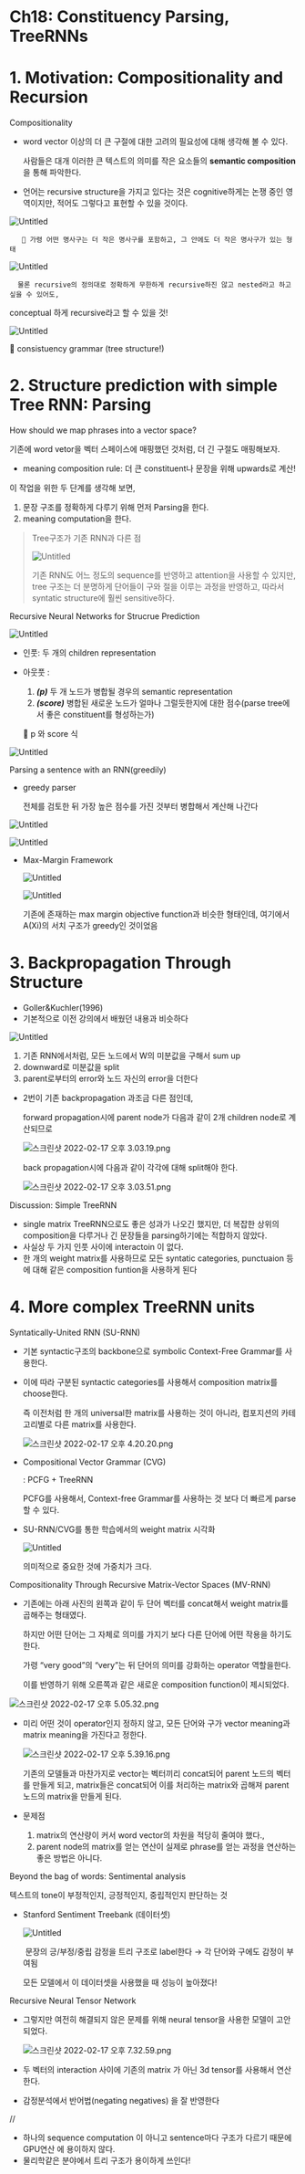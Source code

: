 # Ch18: Constituency Parsing, TreeRNNs

# 1. Motivation: Compositionality and Recursion

Compositionality

- word vector 이상의 더 큰 구절에 대한 고려의 필요성에 대해 생각해 볼 수 있다.
    
    사람들은 대개 이러한 큰 텍스트의 의미를 작은 요소들의 **semantic composition** 을 통해 파악한다.
    
- 언어는 recursive structure을 가지고 있다는 것은 cognitive하게는 논쟁 중인 영역이지만, 적어도 그렇다고 표현할 수 있을 것이다.

![Untitled](Ch18%20Const%20d2e57/Untitled.png)

       🔼 가령 어떤 명사구는 더 작은 명사구를 포함하고, 그 안에도 더 작은 명사구가 있는 형태

![Untitled](Ch18%20Const%20d2e57/Untitled%201.png)

      물론 recursive의 정의대로 정확하게 무한하게 recursive하진 않고 nested라고 하고 싶을 수 있어도,          

conceptual 하게 recursive라고 할 수 있을 것!

![Untitled](Ch18%20Const%20d2e57/Untitled%202.png)

🔼 consistuency grammar (tree structure!) 

# 2. Structure prediction with simple Tree RNN: Parsing

How should we map phrases into a vector space?

기존에 word vetor을 벡터 스페이스에 매핑했던 것처럼, 더 긴 구절도 매핑해보자.

- meaning composition rule: 더 큰 constituent나 문장을 위해 upwards로 계산!

이 작업을 위한 두 단계를 생각해 보면, 

1. 문장 구조를 정확하게 다루기 위해 먼저 Parsing을 한다.
2. meaning computation을 한다.

> Tree구조가 기존 RNN과 다른 점
> 
> 
> ![Untitled](Ch18%20Const%20d2e57/Untitled%203.png)
> 
> 기존 RNN도 어느 정도의 sequence를 반영하고 attention을 사용할 수 있지만, tree 구조는 더 분명하게 단어들이 구와 절을 이루는 과정을 반영하고, 따라서 syntatic structure에 훨씬 sensitive하다.
> 

Recursive Neural Networks for Strucrue Prediction 

![Untitled](Ch18%20Const%20d2e57/Untitled%204.png)

- 인풋: 두 개의 children representation
- 아웃풋 :
    1. ***(p)*** 두 개 노드가 병합될 경우의 semantic representation
    2. ***(score)*** 병합된 새로운 노드가 얼마나 그럴듯한지에 대한 점수(parse tree에서 좋은 constituent를 형성하는가)
    
    🔽 p 와 score 식
    

![Untitled](Ch18%20Const%20d2e57/Untitled%205.png)

Parsing a sentence with an RNN(greedily)

- greedy parser
    
    전체를 검토한 뒤 가장 높은 점수를 가진 것부터 병합해서 계산해 나간다
    

![Untitled](Ch18%20Const%20d2e57/Untitled%206.png)

![Untitled](Ch18%20Const%20d2e57/Untitled%207.png)

- Max-Margin Framework
    
    ![Untitled](Ch18%20Const%20d2e57/Untitled%208.png)
    
    ![Untitled](Ch18%20Const%20d2e57/Untitled%209.png)
    
    기존에 존재하는 max margin objective function과 비슷한 형태인데, 여기에서 A(Xi)의 서치 구조가 greedy인 것이었음
    

# 3. Backpropagation Through Structure

- Goller&Kuchler(1996)
- 기본적으로 이전 강의에서 배웠던 내용과 비슷하다

![Untitled](Ch18%20Const%20d2e57/Untitled%2010.png)

1. 기존  RNN에서처럼, 모든 노드에서 W의 미분값을 구해서 sum up
2. downward로 미분값을 split
3. parent로부터의 error와 노드 자신의 error을 더한다
- 2번이 기존  backpropagation 과조금 다른 점인데,
    
    forward propagation시에 parent node가 다음과 같이 2개 children node로 계산되므로
    
    ![스크린샷 2022-02-17 오후 3.03.19.png](Ch18%20Const%20d2e57/%E1%84%89%E1%85%B3%E1%84%8F%E1%85%B3%E1%84%85%E1%85%B5%E1%86%AB%E1%84%89%E1%85%A3%E1%86%BA_2022-02-17_%E1%84%8B%E1%85%A9%E1%84%92%E1%85%AE_3.03.19.png)
    
    back propagation시에 다음과 같이 각각에 대해 split해야 한다.
    
    ![스크린샷 2022-02-17 오후 3.03.51.png](Ch18%20Const%20d2e57/%E1%84%89%E1%85%B3%E1%84%8F%E1%85%B3%E1%84%85%E1%85%B5%E1%86%AB%E1%84%89%E1%85%A3%E1%86%BA_2022-02-17_%E1%84%8B%E1%85%A9%E1%84%92%E1%85%AE_3.03.51.png)
    

Discussion: Simple TreeRNN

- single matrix TreeRNN으로도 좋은 성과가 나오긴 했지만, 더 복잡한 상위의 composition을 다루거나 긴 문장들을 parsing하기에는 적합하지 않았다.
- 사실상 두 가지 인풋 사이에 interactoin 이 없다.
- 한 개의 weight matrix를 사용하므로 모든 syntatic categories, punctuaion 등에 대해 같은 composition funtion을 사용하게 된다

# 4. More complex TreeRNN units

Syntatically-United RNN (SU-RNN)

- 기본 syntactic구조의 backbone으로 symbolic Context-Free Grammar를 사용한다.
- 이에 따라 구분된 syntactic categories를 사용해서 composition matrix를 choose한다.
    
    즉 이전처럼 한 개의 universal한 matrix를 사용하는 것이 아니라, 컴포지션의 카테고리별로 다른 matrix를 사용한다.
    
    ![스크린샷 2022-02-17 오후 4.20.20.png](Ch18%20Const%20d2e57/%E1%84%89%E1%85%B3%E1%84%8F%E1%85%B3%E1%84%85%E1%85%B5%E1%86%AB%E1%84%89%E1%85%A3%E1%86%BA_2022-02-17_%E1%84%8B%E1%85%A9%E1%84%92%E1%85%AE_4.20.20.png)
    
- Compositional Vector Grammar (CVG)
    
    : PCFG + TreeRNN
    
    PCFG를 사용해서, Context-free Grammar를 사용하는 것 보다 더 빠르게 parse할 수 있다. 
    
- SU-RNN/CVG를 통한 학습에서의 weight matrix 시각화
    
    ![Untitled](Ch18%20Const%20d2e57/Untitled%2011.png)
    
    의미적으로 중요한 것에 가중치가 크다. 
    

Compositionality Through Recursive Matrix-Vector Spaces (MV-RNN)

- 기존에는 아래 사진의 왼쪽과 같이 두 단어 벡터를 concat해서 weight matrix를 곱해주는 형태였다.
    
    하지만 어떤 단어는 그 자체로 의미를 가지기 보다 다른 단어에 어떤 작용을 하기도 한다.
    
    가령 “very good”의 “very”는 뒤 단어의 의미를 강화하는 operator 역할을한다. 
    
    이를 반영하기 위해 오른쪽과 같은 새로운 composition function이 제시되었다. 
    

![스크린샷 2022-02-17 오후 5.05.32.png](Ch18%20Const%20d2e57/%E1%84%89%E1%85%B3%E1%84%8F%E1%85%B3%E1%84%85%E1%85%B5%E1%86%AB%E1%84%89%E1%85%A3%E1%86%BA_2022-02-17_%E1%84%8B%E1%85%A9%E1%84%92%E1%85%AE_5.05.32.png)

- 미리 어떤 것이  operator인지 정하지 않고, 모든 단어와 구가 vector meaning과 matrix meaning을 가진다고 정한다.
    
    ![스크린샷 2022-02-17 오후 5.39.16.png](Ch18%20Const%20d2e57/%E1%84%89%E1%85%B3%E1%84%8F%E1%85%B3%E1%84%85%E1%85%B5%E1%86%AB%E1%84%89%E1%85%A3%E1%86%BA_2022-02-17_%E1%84%8B%E1%85%A9%E1%84%92%E1%85%AE_5.39.16.png)
    
    기존의 모델들과 마찬가지로 vector는 벡터끼리 concat되어 parent 노드의 벡터를 만들게 되고, matrix들은 concat되어 이를 처리하는 matrix와 곱해져 parent 노드의 matrix을 만들게 된다.
    
- 문제점
    1. matrix의 연산량이 커서 word vector의 차원을 적당히 줄여야 했다.,
    2. parent node의 matrix를 얻는 연산이 실제로 phrase를 얻는 과정을 연산하는 좋은 방법은 아니다.
    

Beyond the bag of words: Sentimental analysis

텍스트의 tone이 부정적인지, 긍정적인지, 중립적인지 판단하는 것

- Stanford Sentiment Treebank (데이터셋)
    
    ![Untitled](Ch18%20Const%20d2e57/Untitled%2012.png)
    
     문장의 긍/부정/중립 감정을 트리 구조로 label한다 → 각 단어와 구에도 감정이 부여됨
    
     모든 모델에서 이 데이터셋을 사용했을 때 성능이 높아졌다!
    

Recursive Neural Tensor Network

- 그렇지만 여전히 해결되지 않은  문제를 위해 neural tensor을 사용한 모델이 고안되었다.
    
    ![스크린샷 2022-02-17 오후 7.32.59.png](Ch18%20Const%20d2e57/%E1%84%89%E1%85%B3%E1%84%8F%E1%85%B3%E1%84%85%E1%85%B5%E1%86%AB%E1%84%89%E1%85%A3%E1%86%BA_2022-02-17_%E1%84%8B%E1%85%A9%E1%84%92%E1%85%AE_7.32.59.png)
    
- 두 벡터의 interaction 사이에 기존의 matrix 가 아닌 3d tensor를 사용해서 연산한다.
- 감정분석에서 반어법(negating negatives) 을 잘 반영한다

//

- 하나의 sequence computation 이 아니고 sentence마다 구조가 다르기 때문에 GPU연산 에 용이하지 않다.
- 물리학같은 분야에서 트리 구조가 용이하게 쓰인다!